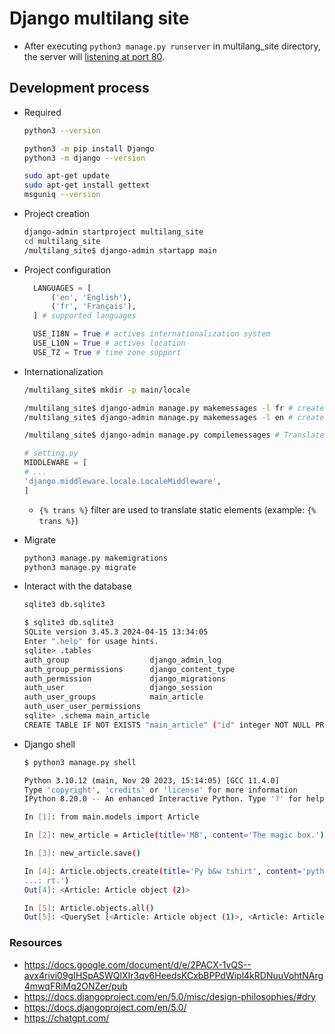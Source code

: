 # Django multilang site

- After executing `python3 manage.py runserver` in multilang_site directory, the server will [listening at port 80](http://127.0.0.1:8000/).

## Development process

- Required

  ```bash
  python3 --version

  python3 -m pip install Django
  python3 -m django --version

  sudo apt-get update
  sudo apt-get install gettext
  msguniq --version
  ```

- Project creation

  ```bash
  django-admin startproject multilang_site
  cd multilang_site
  /multilang_site$ django-admin startapp main
  ```

- Project configuration

  ```python
    LANGUAGES = [
        ('en', 'English'),
        ('fr', 'Français'),
    ] # supported languages

    USE_I18N = True # actives internationalization system
    USE_L10N = True # actives location
    USE_TZ = True # time zone support
  ```

- Internationalization

  ```bash
  /multilang_site$ mkdir -p main/locale
  
  /multilang_site$ django-admin manage.py makemessages -l fr # creates translation files (`.po`) for fr language
  /multilang_site$ django-admin manage.py makemessages -l en # creates translation files (`.po`) for en language

  /multilang_site$ django-admin manage.py compilemessages # Translate characters in `.po` files and compile them
  ```

  ```python
  # setting.py
  MIDDLEWARE = [
  # ...
  'django.middleware.locale.LocaleMiddleware',
  ]
  ```
  
  - `{% trans %}` filter are used to translate static elements (example: `{% trans %}`)

- Migrate

  ```bash
  python3 manage.py makemigrations
  python3 manage.py migrate
  ```

- Interact with the database

  ```bash
  sqlite3 db.sqlite3

  $ sqlite3 db.sqlite3
  SQLite version 3.45.3 2024-04-15 13:34:05
  Enter ".help" for usage hints.
  sqlite> .tables
  auth_group                  django_admin_log          
  auth_group_permissions      django_content_type       
  auth_permission             django_migrations         
  auth_user                   django_session            
  auth_user_groups            main_article              
  auth_user_user_permissions
  sqlite> .schema main_article
  CREATE TABLE IF NOT EXISTS "main_article" ("id" integer NOT NULL PRIMARY KEY AUTOINCREMENT, "title" varchar(200) NOT NULL, "content" text NOT NULL, "publication_date" datetime NOT NULL);
  ```

- Django shell

  ```bash
  $ python3 manage.py shell
  
  Python 3.10.12 (main, Nov 20 2023, 15:14:05) [GCC 11.4.0]
  Type 'copyright', 'credits' or 'license' for more information
  IPython 8.20.0 -- An enhanced Interactive Python. Type '?' for help.
  
  In [1]: from main.models import Article

  In [2]: new_article = Article(title='MB', content='The magic box.')

  In [3]: new_article.save()

  In [4]: Article.objects.create(title='Py b&w tshirt', content='python black and white tshi
  ...: rt.')
  Out[4]: <Article: Article object (2)>

  In [5]: Article.objects.all()
  Out[5]: <QuerySet [<Article: Article object (1)>, <Article: Article object (2)>]>
  ```

### Resources

- <https://docs.google.com/document/d/e/2PACX-1vQS--avx4rivi09gIHSpASWQlXIr3qv6HeedsKCxbBPPdWipl4kRDNuuVohtNArg4mwqFRiMq2ONZer/pub>
- <https://docs.djangoproject.com/en/5.0/misc/design-philosophies/#dry>
- <https://docs.djangoproject.com/en/5.0/>
- <https://chatgpt.com/>
